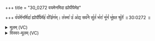 +++
title = "30_0272 वयमेनमिदा ह्योपीपेमेह"

+++
व꣣य꣡मे꣢नमि꣣दा꣢ ह्योपी꣢꣯पेमे꣣ह꣢ व꣣ज्रि꣡ण꣢म्। त꣡स्मा꣢ उ꣣ अ꣡द्य सव꣢꣯ने सु꣣तं꣢ भ꣣रा꣢ नू꣣नं꣡ भू꣢षत श्रु꣣ते꣢ ॥ 30:0272 ॥

<details><summary>मूलम् (VC)</summary>

व꣣य꣡मे꣢नमि꣣दा꣡ ह्योपी꣢꣯पेमे꣣ह꣢ व꣣ज्रि꣡ण꣢म् । त꣡स्मा꣢ उ अ꣣द्य꣡ सव꣢꣯ने सु꣣तं꣡ भ꣣रा꣢ नू꣣नं꣡ भू꣢षत श्रु꣣ते꣢ ॥२७२॥
</details>

<details><summary>विस्वर-मूलम् (VC)</summary>

वयमेनमिदा ह्योपीपेमेह वज्रिणम् । तस्मा उ अद्य सवने सुतं भरा नूनं भूषत श्रुते ॥२७२॥
</details>